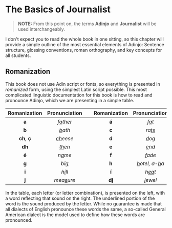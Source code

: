 # The Basics of Journalist

> **NOTE:** From this point on, the terms **Adinjo** and **Journalist** will be used interchangeably.

I don't expect you to read the whole book in one sitting, so this chapter will provide a simple outline of the most essential elements of Adinjo: Sentence structure, glossing conventions, roman orthography, and key concepts for all students.

## Romanization

This book does not use Adin script or fonts, so everything is presented in _romanized_ form, using the simplest Latin script possible. This most complicated linguistic documentation for this book is how to read and pronounce Adinjo, which we are presenting in a simple table.

| Romanization | Pronunciation | &nbsp; | Romanization | Pronunciation |
|:------------:|:-------------:|:---:|:------------:|:-------------:|
| **a** | _f<u>a</u>ther_ | | **á** | _f<u>a</u>t_ |
| **b** | _<u>b</u>ath_ | | **c** | _ra<u>ts</u>_ |
| **ch, ç** | _<u>ch</u>eese_ | | **d** | _<u>d</u>og_ |
| **dh** | _<u>th</u>en_ | | **e** | _<u>e</u>nd_ |
| **é** | _n<u>a</u>me_ | | **f** | _<u>f</u>ade_ |
| **g** | _bi<u>g</u>_ | | **h** | _<u>h</u>otel, a-<u>h</u>a_ |
| **i** | _h<u>i</u>ll_ | | **í** | _h<u>ea</u>t_ |
| **j** | _mea<u>s</u>ure_ | | **dj** | _<u>j</u>ewel_ |

In the table, each letter (or letter combination), is presented on the left, with a word reflecting that sound on the right. The underlined portion of the word is the sound produced by the letter. While no guarantee is made that all dialects of English pronounce these words the same, a so-called General American dialect is the model used to define how these words are pronounced.